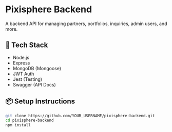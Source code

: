 # Pixisphere Backend

A backend API for managing partners, portfolios, inquiries, admin users, and more.

## 🚀 Tech Stack

- Node.js
- Express
- MongoDB (Mongoose)
- JWT Auth
- Jest (Testing)
- Swagger (API Docs)

## 📦 Setup Instructions

```bash
git clone https://github.com/YOUR_USERNAME/pixisphere-backend.git
cd pixisphere-backend
npm install
